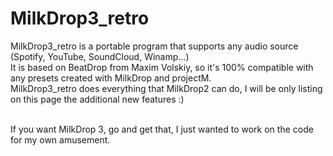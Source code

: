# MilkDrop3_retro


MilkDrop3_retro is a portable program that supports any audio source (Spotify, YouTube, SoundCloud, Winamp...)<br/>
It is based on BeatDrop from Maxim Volskiy, so it's 100% compatible with any presets created with MilkDrop and projectM.<br/>
MilkDrop3_retro does everything that MilkDrop2 can do, I will be only listing on this page the additional new features :)<br/><br/>

If you want MilkDrop 3, go and get that, I just wanted to work on the code for my own amusement.
